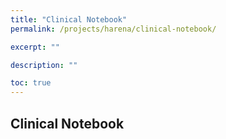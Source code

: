 ```yaml
---
title: "Clinical Notebook"
permalink: /projects/harena/clinical-notebook/

excerpt: ""

description: ""

toc: true
---
```


## Clinical Notebook

